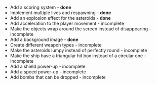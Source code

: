 - Add a scoring system - **done**
- Implement multiple lives and respawning - **done**
- Add an explosion effect for the asteroids  - **done**
- Add acceleration to the player movement - incomplete
- Make the objects wrap around the screen instead of disappearing - incomplete
- Add a background image - **done**
- Create different weapon types - incomplete
- Make the asteroids lumpy instead of perfectly round - incomplete
- Make the ship have a triangular hit box instead of a circular one - incomplete
- Add a shield power-up - incomplete
- Add a speed power-up - incomplete
- Add bombs that can be dropped - incomplete